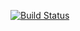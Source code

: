 [![Build Status](https://travis-ci.org/mboladop/django2blog.svg)](https://travis-ci.org/mboladop/django2blog)
